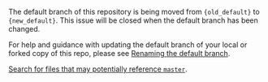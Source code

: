 The default branch of this repository is being moved from `{old_default}` to `{new_default}`. This issue will be closed when the default branch has been changed.

For help and guidance with updating the default branch of your local or forked copy of this repo, please see [Renaming the default branch](https://www.tidyverse.org/blog/2021/10/renaming-default-branch/).

[Search for files that may potentially reference `master`](https://github.com/{repo}/search?q=master&type=code).
